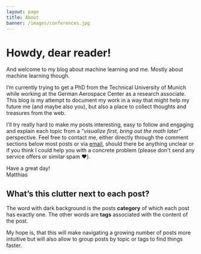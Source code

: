 ```yaml
---
layout: page
title: About
banner: /images/conferences.jpg
---
```


# Howdy, dear reader!

And welcome to my blog about machine learning and me. Mostly about machine learning though.

I’m currently trying to get a PhD from the Technical University of Munich while working at the German Aerospace Center as a research associate. This blog is my attempt to document my work in a way that might help my future me (and maybe also you), but also a place to collect thoughts and treasures from the web.

I’ll try really hard to make my posts interesting, easy to follow and engaging and explain each topic from a _“visualize first, bring out the math later”_ perspective. Feel free to contact me, either directly through the comment sections below most posts or via [email](mailto:blog.hash136@passmail.net), should there be anything unclear or if you think I could help you with a concrete problem (please don't send any service offers or similar spam :heart:).

Have a great day!<br>
Matthias

## What’s this clutter next to each post?

The word with dark background is the posts **category** of which each post has exactly one. The other words are **tags** associated with the content of the post.

My hope is, that this will make navigating a growing number of posts more intuitive but will also allow to group posts by topic or tags to find things faster.
